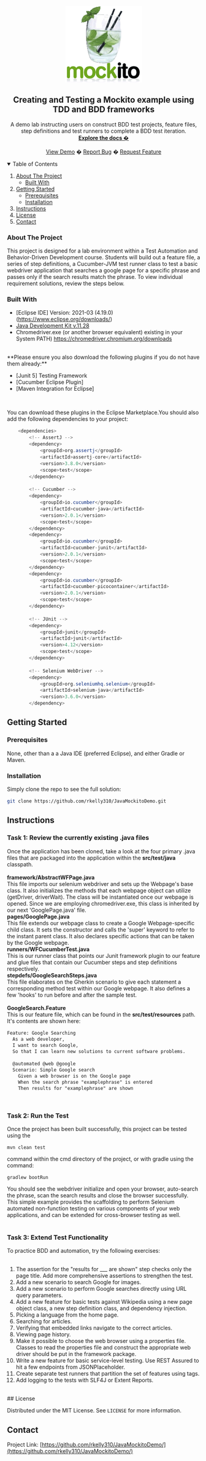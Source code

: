 ﻿<!-- PROJECT LOGO -->
<br />
<p align="center">
  <a href="https://github.com/rkelly310/JavaMockitoDemo/">
    <img src="images/mockito.png" alt="Logo">
  </a>

  <h2 align="center">Creating and Testing a Mockito example using TDD and BDD frameworks</h2>

  <p align="center">
    A demo lab instructing users on construct BDD test projects, feature files, step definitions and test runners to complete a BDD test iteration.
    <br />
    <a href="https://github.com/rkelly310/JavaMockitoDemo/"><strong>Explore the docs �</strong></a>
    <br />
    <br />
    <a href="https://github.com/rkelly310/JavaMockitoDemo/">View Demo</a>
    �
    <a href="https://github.com/rkelly310/JavaMockitoDemo/issues">Report Bug</a>
    �
    <a href="https://github.com/rkelly310/JavaMockitoDemo/issues">Request Feature</a>
  </p>
</p>



<!-- TABLE OF CONTENTS -->
<details open="open">
  <summary>Table of Contents</summary>
  <ol>
    <li>
      <a href="#about-the-project">About The Project</a>
      <ul>
        <li><a href="#built-with">Built With</a></li>
      </ul>
    </li>
    <li>
      <a href="#getting-started">Getting Started</a>
      <ul>
        <li><a href="#prerequisites">Prerequisites</a></li>
        <li><a href="#installation">Installation</a></li>
        </ul>
        <li><a href="#instructions">Instructions</a></li>
      </ul>
    </li>
<!--
    <li><a href="#roadmap">Roadmap</a></li>
    <li><a href="#contributing">Contributing</a></li>
-->
    <li><a href="#license">License</a></li>
    <li><a href="#contact">Contact</a></li>
<!--
    <li><a href="#acknowledgements">Acknowledgements</a></li>
-->
  </ol>
</details>



<!-- ABOUT THE PROJECT -->
### About The Project

This project is designed for a lab environment within a Test Automation and Behavior-Driven Development course. Students will build out a feature file, a series of step definitions, a Cucumber-JVM test runner class to test a basic webdriver application that searches a google page for a specific phrase and passes only if the search results match the phrase.
To view individual requirement solutions, review the steps below.

### Built With

* [Eclipse IDE] Version: 2021-03 (4.19.0) (https://www.eclipse.org/downloads/)
* [Java Development Kit v.11.28](https://openjdk.java.net/projects/jdk/11/)
* Chromedriver.exe (or another browser equivalent) existing in your System PATH) https://chromedriver.chromium.org/downloads
<br>
**Please ensure you also download the following plugins if you do not have them already:**

* [Junit 5] Testing Framework
* [Cucumber Eclipse Plugin]
* [Maven Integration for Eclipse]
<br>

You can download these plugins in the Eclipse Marketplace.You should also add the following dependencies to your project:
```java
    <dependencies>
        <!-- AssertJ -->
        <dependency>
            <groupId>org.assertj</groupId>
            <artifactId>assertj-core</artifactId>
            <version>3.8.0</version>
            <scope>test</scope>
        </dependency>

        <!-- Cucumber -->
        <dependency>
            <groupId>io.cucumber</groupId>
            <artifactId>cucumber-java</artifactId>
            <version>2.0.1</version>
            <scope>test</scope>
        </dependency>
        <dependency>
            <groupId>io.cucumber</groupId>
            <artifactId>cucumber-junit</artifactId>
            <version>2.0.1</version>
            <scope>test</scope>
        </dependency>
        <dependency>
            <groupId>io.cucumber</groupId>
            <artifactId>cucumber-picocontainer</artifactId>
            <version>2.0.1</version>
            <scope>test</scope>
        </dependency>

        <!-- JUnit -->
        <dependency>
            <groupId>junit</groupId>
            <artifactId>junit</artifactId>
            <version>4.12</version>
            <scope>test</scope>
        </dependency>

        <!-- Selenium WebDriver -->
        <dependency>
            <groupId>org.seleniumhq.selenium</groupId>
            <artifactId>selenium-java</artifactId>
            <version>3.6.0</version>
        </dependency>
```

<!-- GETTING STARTED -->
## Getting Started

### Prerequisites

None, other than a a Java IDE (preferred Eclipse), and either Gradle or Maven.

### Installation

Simply clone the repo to see the full solution:
   ```sh
   git clone https://github.com/rkelly310/JavaMockitoDemo.git
   ```
<!-- Instructions -->
## Instructions
### Task 1: Review the currently existing .java files
Once the application has been cloned, take a look at the four primary .java files that are packaged into the application within the **src/test/java** classpath.  
<br>
**framework/AbstractWFPage.java**  
This file imports our selenium webdriver and sets up the Webpage's base class. It also initializes the methods that each webpage object can utilize (getDriver, driverWait). The class will be instantiated once our webpage is opened. Since we are employing chromedriver.exe, this class is inherited by our next 'GooglePage.java' file.  
**pages/GooglePage.java**  
This file extends our webpage class to create a Google Webpage-specific child class. It sets the constructor and calls the 'super' keyword to refer to the instant parent class. It also declares specific actions that can be taken by the Google webpage.  
**runners/WFCucumberTest.java**  
This is our runner class that points our Junit framework plugin to our feature and glue files that contain our Cucumber steps and step definitions respectively.  
**stepdefs/GoogleSearchSteps.java**  
This file elaborates on the Gherkin scenario to give each statement a corresponding method test within our Google webpage. It also defines a few 'hooks' to run before and after the sample test.  
<br>
**GoogleSearch.Feature**  
This is our feature file, which can be found in the **src/test/resources** path. It's contents are shown here:  
```
Feature: Google Searching
  As a web developer,
  I want to search Google,
  So that I can learn new solutions to current software problems.

  @automated @web @google
  Scenario: Simple Google search
    Given a web browser is on the Google page
    When the search phrase "examplephrase" is entered
    Then results for "examplephrase" are shown
```
<br>

### Task 2: Run the Test  
Once the project has been built successfully, this project can be tested using the  
```
mvn clean test
```
command within the cmd directory of the project, or with gradle using the command:  
```
gradlew bootRun
```
You should see the webdriver initialize and open your browser, auto-search the phrase, scan the search results and close the browser successfully. This simple example provides the scaffolding to perform Selenium automated non-function testing on various components of your web applications, and can be extended for cross-browser testing as well.  
<br>

### Task 3: Extend Test Functionality  
To practice BDD and automation, try the following exercises:  
<br>
1. The assertion for the "results for ___ are shown" step checks only the page title. Add more comprehensive assertions to strengthen the test.  
2. Add a new scenario to search Google for images.  
3. Add a new scenario to perform Google searches directly using URL query parameters.  
4. Add a new feature for basic tests against Wikipedia using a new page object class, a new step definition class, and dependency injection.  
5. Picking a language from the home page.  
6. Searching for articles.  
7. Verifying that embedded links navigate to the correct articles.  
8. Viewing page history.  
9. Make it possible to choose the web browser using a properties file. Classes to read the properties file and construct the appropriate web driver should be put in the framework package.  
10. Write a new feature for basic service-level testing. Use REST Assured to hit a few endpoints from JSONPlaceholder.  
11. Create separate test runners that partition the set of features using tags.  
12. Add logging to the tests with SLF4J or Extent Reports. 
<br>
<!-- LICENSE -->
## License

Distributed under the MIT License. See `LICENSE` for more information.

<!-- CONTACT -->
## Contact

Project Link: [https://github.com/rkelly310/JavaMockitoDemo/](https://github.com/rkelly310/JavaMockitoDemo/)



<!-- MARKDOWN LINKS & IMAGES -->
<!-- https://www.markdownguide.org/basic-syntax/#reference-style-links -->
[contributors-shield]: https://img.shields.io/github/contributors/othneildrew/Best-README-Template.svg?style=for-the-badge
[contributors-url]: https://github.com/othneildrew/Best-README-Template/graphs/contributors
[forks-shield]: https://img.shields.io/github/forks/othneildrew/Best-README-Template.svg?style=for-the-badge
[forks-url]: https://github.com/othneildrew/Best-README-Template/network/members
[stars-shield]: https://img.shields.io/github/stars/othneildrew/Best-README-Template.svg?style=for-the-badge
[stars-url]: https://github.com/othneildrew/Best-README-Template/stargazers
[issues-shield]: https://img.shields.io/github/issues/othneildrew/Best-README-Template.svg?style=for-the-badge
[issues-url]: https://github.com/othneildrew/Best-README-Template/issues
[license-shield]: https://img.shields.io/github/license/othneildrew/Best-README-Template.svg?style=for-the-badge
[license-url]: https://github.com/othneildrew/Best-README-Template/blob/master/LICENSE.txt
[linkedin-shield]: https://img.shields.io/badge/-LinkedIn-black.svg?style=for-the-badge&logo=linkedin&colorB=555
[linkedin-url]: https://linkedin.com/in/othneildrew
[product-screenshot]: images/screenshot.png
